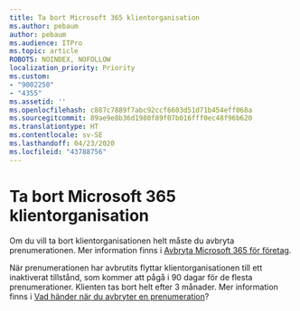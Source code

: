 ```yaml
---
title: Ta bort Microsoft 365 klientorganisation
ms.author: pebaum
author: pebaum
ms.audience: ITPro
ms.topic: article
ROBOTS: NOINDEX, NOFOLLOW
localization_priority: Priority
ms.custom:
- "9002250"
- "4355"
ms.assetid: ''
ms.openlocfilehash: c887c7889f7abc92ccf6603d51d71b454eff068a
ms.sourcegitcommit: 89ae9e8b36d1980f89f07b016fff0ec48f96b620
ms.translationtype: HT
ms.contentlocale: sv-SE
ms.lasthandoff: 04/23/2020
ms.locfileid: "43788756"
---
```

# <a name="delete-microsoft-365-tenant"></a>Ta bort Microsoft 365 klientorganisation

Om du vill ta bort klientorganisationen helt måste du avbryta prenumerationen. Mer information finns i [Avbryta Microsoft 365 för företag](https://docs.microsoft.com/microsoft-365/commerce/subscriptions/cancel-your-subscription?view=o365-worldwide). 
 
När prenumerationen har avbrutits flyttar klientorganisationen till ett inaktiverat tillstånd, som kommer att pågå i 90 dagar för de flesta prenumerationer. Klienten tas bort helt efter 3 månader. Mer information finns i [Vad händer när du avbryter en prenumeration](https://docs.microsoft.com/microsoft-365/commerce/subscriptions/cancel-your-subscription?view=o365-worldwide#what-happens-when-you-cancel-a-subscription)?
